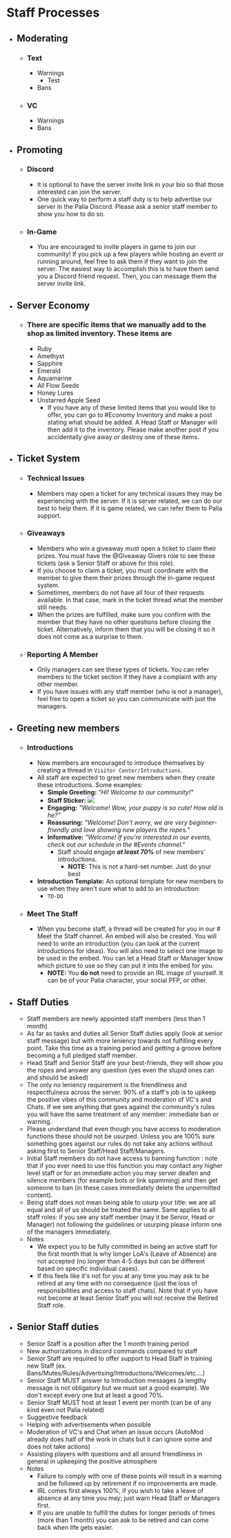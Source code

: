 # __Staff Processes__
* ## Moderating
  * ### Text
    * Warnings
	  * Test
    * Bans
  * ### VC
    * Warnings
    * Bans
* ## Promoting
  * ### Discord
    * It is optional to have the server invite link in your bio so that those interested can join the server.
    * One quick way to perform a staff duty is to help advertise our server in the Palia Discord. Please ask a senior staff member to show you how to do so.
  * ### In-Game
    * You are encouraged to invite players in game to join our community! If you pick up a few players while hosting an event or running around, feel free to ask them if they want to join the server. The easiest way to accomplish this is to have them send you a Discord friend request. Then, you can message them the server invite link.
* ## Server Economy
  * ### There are specific items that we manually add to the shop as limited inventory. These items are
    * Ruby
    * Amethyst
    * Sapphire
    * Emerald
    * Aquamarine
    * All Flow Seeds
    * Honey Lures 
    * Unstarred Apple Seed
      * If you have any of these limited items that you would like to offer, you can go to #Economy Inventory and make a post stating what should be added. A Head Staff or Manager will then add it to the inventory. Please make another post if you accidentally give away or destroy one of these items.
* ## Ticket System
  * ### Technical Issues
    * Members may open a ticket for any technical issues they may be experiencing with the server. If it is server related, we can do our best to help them. If it is game related, we can refer them to Palia support.
  * ### Giveaways
    * Members who win a giveaway must open a ticket to claim their prizes. You must have the @Giveaway Givers role to see these tickets (ask a Senior Staff or above for this role).
    * If you choose to claim a ticket, you must coordinate with the member to give them their prizes through the in-game request system.
    * Sometimes, members do not have all four of their requests available. In that case, mark in the ticket thread what the member still needs.
    * When the prizes are fulfilled, make sure you confirm with the member that they have no other questions before closing the ticket. Alternatively, inform them that you will be closing it so it does not come as a surprise to them.
  * ### Reporting A Member
    * Only managers can see these types of tickets. You can refer members to the ticket section if they have a complaint with any other member.
    * If you have issues with any staff member (who is not a manager), feel free to open a ticket so you can communicate with just the managers.
* ## Greeting new members
  * ### Introductions
    * New members are encouraged to introduce themselves by creating a thread in `Visitor Center/Introductions`.
    * All staff are expected to greet new members when they create these introductions.  Some examples:
      * **Simple Greeting:** _"Hi!  Welcome to our community!"_
      * **Staff Sticker:** ![](https://media.tenor.com/N2NrwskmjuIAAAAi/welcome-home.gif)
      * **Engaging:** _"Welcome!  Wow, your puppy is so cute!  How old is he?"_
      * **Reassuring:** _"Welcome!  Don't worry, we are very beginner-friendly and love showing new players the ropes."_
      * **Informative:** _"Welcome!  If you're interested in our events, check out our schedule in the #Events channel."_
        * Staff should engage ***at least 70%*** of new members' introductions.
          * **NOTE:** This is not a hard-set number.  Just do your best 
    * **Introduction Template:** An optional template for new members to use when they aren't sure what to add to an introduction:
      * `TO-DO`
  * ### Meet The Staff
    * When you become staff, a thread will be created for you in our # Meet the Staff channel. An embed will also be created. You will need to write an introduction (you can look at the current introductions for ideas). You will also need to select one image to be used in the embed. You can let a Head Staff or Manager know which picture to use so they can put it into the embed for you.
      * **NOTE:** You __do not__ need to provide an IRL image of yourself.  It can be of your Palia character, your social PFP, or other.
* ## Staff Duties
  * Staff members are newly appointed staff members (less than 1 month)
  * As far as tasks and duties all Senior Staff duties apply (look at senior staff message) but with more leniency towards not fulfilling every point. Take this time as a training period and getting a groove before becoming a full pledged staff member.
  * Head Staff and Senior Staff are your best-friends, they will show you the ropes and answer any question (yes even the stupid ones can and should be asked)
  * The only no leniency requirement is the friendliness and respectfulness across the server. 90% of a staff's job is to upkeep the positive vibes of this community and moderation of VC's and Chats. If we see anything that goes against the community's rules you will have the same treatment of any member: immediate ban or warning.
  * Please understand that even though you have access to moderation functions these should not be usurped. Unless you are 100% sure something goes against our rules do not take any actions without asking first to Senior Staff/Head Staff/Managers.
  * Initial Staff members do not have access to banning function : note that if you ever need to use this function you may contact any higher level staff or for an immediate action you may server deafen and silence members (for example bots or link spamming) and then get someone to ban (in these cases immediately delete the unpermitted content).
  * Being staff does not mean being able to usurp your title: we are all equal and all of us should be treated the same. Same applies to all staff roles: if you see any staff member (may it be Senior, Head or Manager) not following the guidelines or usurping please inform one of the managers immediately.
  * Notes
    * We expect you to be fully committed in being an active staff for the first month that is why longer LoA's (Leave of Absence) are not accepted (no longer than 4-5 days but can be different based on specific individual cases).
    * If this feels like it's not for you at any time you may ask to be retired at any time with no consequence (just the loss of responsibilities and access to staff chats). Note that if you have not become at least Senior Staff you will not receive the Retired Staff role.
* ## Senior Staff duties
  * Senior Staff is a position after the 1 month training period
  * New authorizations in discord commands compared to staff
  * Senior Staff are required to offer support to Head Staff in training new Staff (ex. Bans/Mutes/Rules/Advertising/Introductions/Welcomes/etc....)
  * Senior Staff MUST answer to Introduction messages (a lengthy message is not obligatory but we must set a good example). We don't except every one but at least a good 70%.
  * Senior Staff MUST host at least 1 event per month (can be of any kind even not Palia related)
  * Suggestive feedback
  * Helping with advertisements when possible
  * Moderation of VC's and Chat when an issue occurs (AutoMod already does half of the work in chats but it can ignore some and does not take actions)
  * Assisting players with questions and all around friendliness in general in upkeeping the positive atmosphere
  * Notes
    * Failure to comply with one of these points will result in a warning and be followed up by retirement if no improvements are made.
    * IRL comes first always 100%, if you wish to take a leave of absence at any time you may; just warn Head Staff or Managers first.
    * If you are unable to fulfill the duties for longer periods of times (more than 1 month) you can ask to be retired and can come back when life gets easier.


